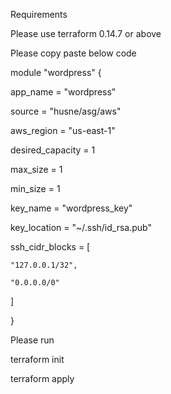 Requirements

Please use terraform 0.14.7 or above

Please copy paste below code

module "wordpress" {

  app_name         = "wordpress"
  
  source           = "husne/asg/aws"
  
  aws_region       = "us-east-1"
  
  desired_capacity = 1
  
  max_size         = 1
  
  min_size         = 1
  
  key_name         = "wordpress_key"
  
  key_location     = "~/.ssh/id_rsa.pub"
  
  ssh_cidr_blocks  = [
  
  
    "127.0.0.1/32",
    
    "0.0.0.0/0"
    
  ]
  
}

Please run

terraform init

terraform apply

